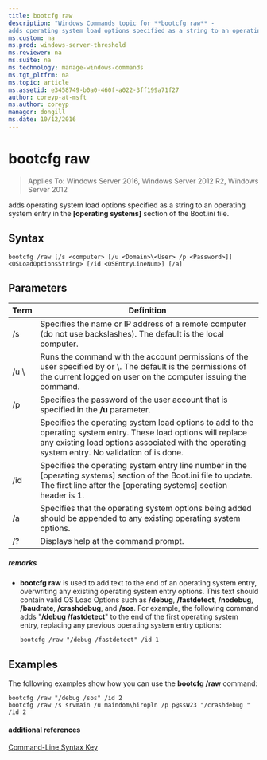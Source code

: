 ```yaml
---
title: bootcfg raw
description: "Windows Commands topic for **bootcfg raw** - 
adds operating system load options specified as a string to an operating system entry in the **[operating systems]** section of the Boot.ini file."
ms.custom: na
ms.prod: windows-server-threshold
ms.reviewer: na
ms.suite: na
ms.technology: manage-windows-commands
ms.tgt_pltfrm: na
ms.topic: article
ms.assetid: e3458749-b0a0-460f-a022-3ff199a71f27
author: coreyp-at-msft
ms.author: coreyp
manager: dongill
ms.date: 10/12/2016
---
```

# bootcfg raw

>Applies To: Windows Server 2016, Windows Server 2012 R2, Windows Server 2012

adds operating system load options specified as a string to an operating system entry in the **[operating systems]** section of the Boot.ini file.

## Syntax
```
bootcfg /raw [/s <computer> [/u <Domain>\<User> /p <Password>]] <OSLoadOptionsString> [/id <OSEntryLineNum>] [/a]
```
## Parameters
|Term|Definition|
|----|-------|
|/s <computer>|Specifies the name or IP address of a remote computer (do not use backslashes). The default is the local computer.|
|/u <Domain> \\<User>|Runs the command with the account permissions of the user specified by <User> or <Domain>\\<User>. The default is the permissions of the current logged on user on the computer issuing the command.|
|/p <Password>|Specifies the password of the user account that is specified in the **/u** parameter.|
|<OSLoadOptionsString>|Specifies the operating system load options to add to the operating system entry. These load options will replace any existing load options associated with the operating system entry. No validation of <OSLoadOptions> is done.|
|/id <OSEntryLineNum>|Specifies the operating system entry line number in the [operating systems] section of the Boot.ini file to update. The first line after the [operating systems] section header is 1.|
|/a|Specifies that the operating system options being added should be appended to any existing operating system options.|
|/?|Displays help at the command prompt.|
##### remarks
-   **bootcfg raw** is used to add text to the end of an operating system entry, overwriting any existing operating system entry options. This text should contain valid OS Load Options such as **/debug**, **/fastdetect**, **/nodebug**, **/baudrate**, **/crashdebug**, and **/sos**. For example, the following command adds "**/debug /fastdetect**" to the end of the first operating system entry, replacing any previous operating system entry options:
    ```
    bootcfg /raw "/debug /fastdetect" /id 1
    ```
## <a name="BKMK_examples"></a>Examples
The following examples show how you can use the **bootcfg /raw** command:
```
bootcfg /raw "/debug /sos" /id 2
bootcfg /raw /s srvmain /u maindom\hiropln /p p@ssW23 "/crashdebug " /id 2
```
#### additional references
[Command-Line Syntax Key](command-line-syntax-key.md)
